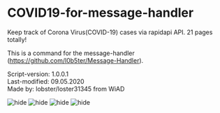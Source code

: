 # COVID19-for-message-handler
Keep track of Corona Virus(COVID-19) cases via rapidapi API. 21 pages totally!

This is a command for the message-handler (https://github.com/l0b5ter/Message-Handler).

Script-version: 1.0.0.1                     
Last-modified: 09.05.2020                     
Made by: lobster/loster31345 from WiAD  


![hide](https://github.com/l0b5ter/COVID19-for-Message-Handler/blob/master/COVID19%20images/ps2statspc.PNG)
![hide](https://github.com/l0b5ter/COVID19-for-Message-Handler/blob/master/COVID19%20images/ps2statseu.PNG)
![hide](https://github.com/l0b5ter/COVID19-for-Message-Handler/blob/master/COVID19%20images/ps2statsus.PNG)
![hide](https://github.com/l0b5ter/COVID19-for-Message-Handler/blob/master/COVID19%20images/ps2statso.PNG)
